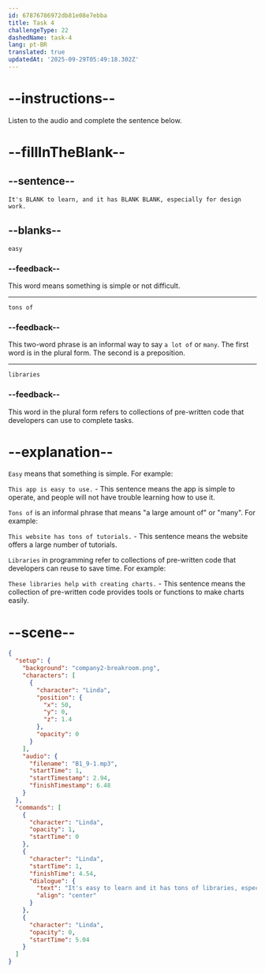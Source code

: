 ```yaml
---
id: 67876786972db81e08e7ebba
title: Task 4
challengeType: 22
dashedName: task-4
lang: pt-BR
translated: true
updatedAt: '2025-09-29T05:49:18.302Z'
---
```


<!-- (audio) Linda: It's easy to learn, and it has tons of libraries, especially for design work. -->

# --instructions--

Listen to the audio and complete the sentence below.

# --fillInTheBlank--

## --sentence--

`It's BLANK to learn, and it has BLANK BLANK, especially for design work.`

## --blanks--

`easy`

### --feedback--

This word means something is simple or not difficult.

---

`tons of`

### --feedback--

This two-word phrase is an informal way to say `a lot of` or `many`. The first word is in the plural form. The second is a preposition.

---

`libraries`

### --feedback--

This word in the plural form refers to collections of pre-written code that developers can use to complete tasks.

# --explanation--

`Easy` means that something is simple. For example:

`This app is easy to use.` - This sentence means the app is simple to operate, and people will not have trouble learning how to use it.

`Tons of` is an informal phrase that means "a large amount of" or "many". For example:

`This website has tons of tutorials.` - This sentence means the website offers a large number of tutorials.

`Libraries` in programming refer to collections of pre-written code that developers can reuse to save time. For example:

`These libraries help with creating charts.` - This sentence means the collection of pre-written code provides tools or functions to make charts easily.

# --scene--

```json
{
  "setup": {
    "background": "company2-breakroom.png",
    "characters": [
      {
        "character": "Linda",
        "position": {
          "x": 50,
          "y": 0,
          "z": 1.4
        },
        "opacity": 0
      }
    ],
    "audio": {
      "filename": "B1_9-1.mp3",
      "startTime": 1,
      "startTimestamp": 2.94,
      "finishTimestamp": 6.48
    }
  },
  "commands": [
    {
      "character": "Linda",
      "opacity": 1,
      "startTime": 0
    },
    {
      "character": "Linda",
      "startTime": 1,
      "finishTime": 4.54,
      "dialogue": {
        "text": "It's easy to learn and it has tons of libraries, especially for design work.",
        "align": "center"
      }
    },
    {
      "character": "Linda",
      "opacity": 0,
      "startTime": 5.04
    }
  ]
}
```
